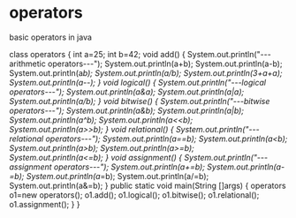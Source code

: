 # operators
basic operators in java

class operators
{
int a=25;
int b=42;
void add()
{
System.out.println("---arithmetic operators---");
System.out.println(a+b);
System.out.println(a-b);
System.out.println(a*b);
System.out.println(a/b);
System.out.println(3+a+a);
System.out.println(a--);
}
void logical()
{
	System.out.println("---logical operators---");
System.out.println(a&a);
System.out.println(a|a);
System.out.println(a/b);
}
void bitwise()
{
	System.out.println("---bitwise operators---");
	System.out.println(a&b);
	System.out.println(a|b);
	System.out.println(a^b);
	System.out.println(a<<b);
	System.out.println(a>>b);
}
void relational()
{
	System.out.println("---relational operators---");
	System.out.println(a==b);
	System.out.println(a<b);
	System.out.println(a>b);
	System.out.println(a>=b);
	System.out.println(a<=b);
}
void assignment()
{
	System.out.println("---assignment operators---");
	System.out.println(a+=b);
	System.out.println(a-=b);
	System.out.println(a*=b);
	System.out.println(a/=b);
	System.out.println(a&=b);
}
public static void main(String []args)
{
operators o1=new operators();
o1.add();
o1.logical();
o1.bitwise();
o1.relational();
o1.assignment();
}
}

